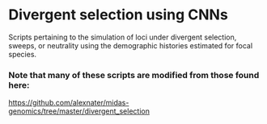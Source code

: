 # Divergent selection using CNNs
Scripts pertaining to the simulation of loci under divergent selection, sweeps, or neutrality using the demographic histories estimated for focal species. 

### Note that many of these scripts are modified from those found here: 
https://github.com/alexnater/midas-genomics/tree/master/divergent_selection 
